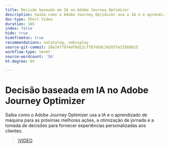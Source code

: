 ```yaml
---
title: Decisão baseada em IA no Adobe Journey Optimizer
description: Saiba como o Adobe Journey Optimizer usa a IA e o aprendizado de máquina para as próximas melhores ações, a otimização de jornada e a tomada de decisões para fornecer experiências personalizadas aos clientes.
doc-type: Short Video
duration: 185
index: false
hide: true
hidefromtoc: true
recommendations: noCatalog, noDisplay
source-git-commit: 28e2477974df6d22cff87eb9c242657e23569b15
workflow-type: tm+mt
source-wordcount: '56'
ht-degree: 0%

---
```



# Decisão baseada em IA no Adobe Journey Optimizer

Saiba como o Adobe Journey Optimizer usa a IA e o aprendizado de máquina para as próximas melhores ações, a otimização de jornada e a tomada de decisões para fornecer experiências personalizadas aos clientes.

<!-- 62_S520_3442520_184_aipowered-decisioning-in-adobe-journey-optimizer -->
>[!VIDEO](https://video.tv.adobe.com/v/3460269/?learn=on&enablevpops=true&captions=por_br)
